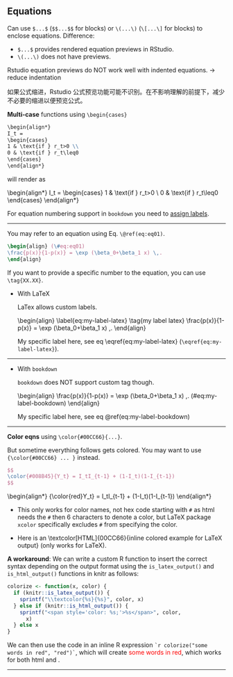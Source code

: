## Equations

Can use `$...$` (`$$...$$` for blocks) or `\(...\)` (`\[...\]` for blocks) to enclose equations. Difference:

- `$...$` provides rendered equation previews in RStudio.
- `\(...\)` does not have previews.



Rstudio equation previews do NOT work well with indented equations. $\rightarrow$ reduce indentation 

如果公式缩进，Rstudio 公式预览功能可能不识别。在不影响理解的前提下，减少不必要的缩进以便预览公式。



**Multi-case** functions using `\begin{cases}`

```markdown
\begin{align*}
I_t = 
\begin{cases}
1 & \text{if } r_t>0 \\
0 & \text{if } r_t\leq0
\end{cases}
\end{align*}
```

will render as

\begin{align*}
I_t = 
\begin{cases}
1 & \text{if } r_t>0 \\
0 & \text{if } r_t\leq0
\end{cases}
\end{align*}


For equation numbering support in `bookdown` you need to [assign labels](https://bookdown.org/yihui/bookdown/markdown-extensions-by-bookdown.html#equations). 


--------------------------------------------------------------------------------

You may refer to an equation using Eq. `\@ref(eq:eq01)`.

```latex
\begin{align} (\#eq:eq01)
\frac{p(x)}{1-p(x)} = \exp (\beta_0+\beta_1 x) \,.
\end{align}
```

If you want to provide a specific number to the equation, you can use `\tag{XX.XX}`.

- With LaTeX
    
  LaTex allows custom labels.
    
  \begin{align} \label{eq:my-label-latex} \tag{my label latex}
  \frac{p(x)}{1-p(x)} = \exp (\beta_0+\beta_1 x) \,.
  \end{align}

  My specific label here, see eq \eqref{eq:my-label-latex} (`\eqref{eq:my-label-latex}`).


--------------------------------------------------------------------------------

- With `bookdown`
    
  `bookdown` does NOT support custom tag though.
    
  \begin{align}
  \frac{p(x)}{1-p(x)} = \exp (\beta_0+\beta_1 x) \,.
  (\#eq:my-label-bookdown)
  \end{align}
  
  My specific label here, see eq \@ref(eq:my-label-bookdown)

--------------------------------------------------------------------------------


**Color eqns** using `\color{#00CC66}{...}`. 

But sometime everything follows gets colored. You may want to use `{\color{#00CC66} ... }` instead.

```latex
$$
\color{#008B45}{Y_t} = I_tI_{t-1} + (1-I_t)(1-I_{t-1})
$$
```

\begin{align*}
{\color{red}Y_t} = I_tI_{t-1} + (1-I_t)(1-I_{t-1})
\end{align*}

- This only works for color names, not hex code starting with `#` as html needs the `#` then 6 characters to denote a color, but LaTeX package `xcolor` specifically excludes `#` from specifying the color.

- Here is an \textcolor[HTML]{00CC66}{inline colored example for LaTeX output} (only works for LaTeX).


**A workaround**: We can write a custom R function to insert the correct syntax depending on the output format using the `is_latex_output()` and `is_html_output()` functions in knitr as follows:


```r
colorize <- function(x, color) {
  if (knitr::is_latex_output()) {
    sprintf("\\textcolor{%s}{%s}", color, x)
  } else if (knitr::is_html_output()) {
    sprintf("<span style='color: %s;'>%s</span>", color,
      x)
  } else x
}
```
    
    
We can then use the code in an inline R expression `` `r colorize("some words in red", "red")` ``, which will create <span style='color: red;'>some words in red</span>, which works for both html and .


--------------------------------------------------------------------------------











